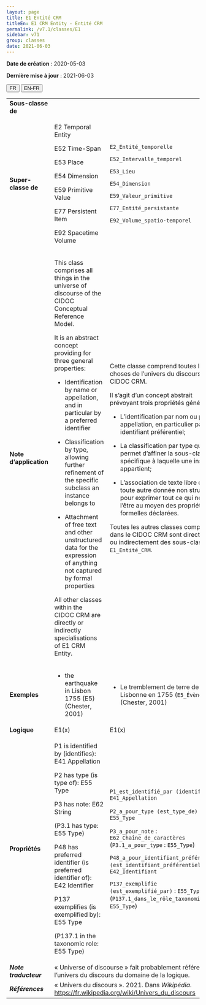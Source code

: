 ```yaml
---
layout: page
title: E1 Entité CRM
titleEn: E1 CRM Entity - Entité CRM
permalink: /v7.1/classes/E1
sidebar: v71
group: classes
date: 2021-06-03
---
```


**Date de création** : 2020-05-03

**Dernière mise à jour** : 2021-06-03

<div class="lang-buttons">
  <button id="fr" class="activate">FR</button>
  <button id="en-fr">EN-FR</button>
</div>

<table>
<tbody>
<tr>
<td><strong>Sous-classe de</strong></td>
<td class="en"></td>
<td></td>
</tr>
<tr>
<td><strong>Super-classe de</strong></td>
<td class="en"><p>E2 Temporal Entity</p>
<p>E52 Time-Span</p>
<p>E53 Place</p>
<p>E54 Dimension</p>
<p>E59 Primitive Value</p>
<p>E77 Persistent Item</p>
<p>E92 Spacetime Volume</p></td>
<td><p><code class="language-plaintext highlighter-rouge">E2_Entité_temporelle</code></p>
<p><code class="language-plaintext highlighter-rouge">E52_Intervalle_temporel</code></p>
<p><code class="language-plaintext highlighter-rouge">E53_Lieu</code></p>
<p><code class="language-plaintext highlighter-rouge">E54_Dimension</code></p>
<p><code class="language-plaintext highlighter-rouge">E59_Valeur_primitive</code></p>
<p><code class="language-plaintext highlighter-rouge">E77_Entité_persistante</code></p>
<p><code class="language-plaintext highlighter-rouge">E92_Volume_spatio-temporel</code></p></td>
</tr>
<tr>
<td><strong>Note d’application</strong></td>
<td class="en"><p>This class comprises all things in the universe of discourse of the CIDOC Conceptual Reference Model.</p>
<p>It is an abstract concept providing for three general properties:</p>
<ul>
<li>
<p>Identification by name or appellation, and in particular by a preferred identifier</p>
</li>
<li>
<p>Classification by type, allowing further refinement of the specific subclass an instance belongs to</p>
</li>
<li>
<p>Attachment of free text and other unstructured data for the expression of anything not captured by formal properties</p>
</li>
</ul>
<p>All other classes within the CIDOC CRM are directly or indirectly specialisations of E1 CRM Entity.</p></td>
<td><p>Cette classe comprend toutes les choses de l’univers du discours du CIDOC CRM.</p>
<p>Il s’agit d’un concept abstrait prévoyant trois propriétés générales :</p>
<ul>
<li>
<p>L’identification par nom ou par appellation, en particulier par un identifiant préférentiel;</p>
</li>
<li>
<p>La classification par type qui permet d’affiner la sous-classe spécifique à laquelle une instance appartient;</p>
</li>
<li>
<p>L’association de texte libre ou de toute autre donnée non structurée pour exprimer tout ce qui ne peut l’être au moyen des propriétés formelles déclarées.</p>
</li>
</ul>
<p>Toutes les autres classes comprises dans le CIDOC CRM sont directement ou indirectement des sous-classes de <code class="language-plaintext highlighter-rouge">E1_Entité_CRM</code>.</p></td>
</tr>
<tr>
<td><strong>Exemples</strong></td>
<td class="en"><ul>
<li>
<p>the earthquake in Lisbon 1755 (E5) (Chester, 2001)</p>
</li>
</ul></td>
<td><ul>
<li>
<p>Le tremblement de terre de Lisbonne en 1755 (<code class="language-plaintext highlighter-rouge">E5_Évènement</code>) (Chester, 2001)</p>
</li>
</ul></td>
</tr>
<tr>
<td><strong>Logique</strong></td>
<td class="en">E1(x)</td>
<td>E1(x)</td>
</tr>
<tr>
<td><strong>Propriétés</strong></td>
<td class="en"><p>P1 is identified by (identifies): E41 Appellation</p>
<p>P2 has type (is type of): E55 Type</p>
<p>P3 has note: E62 String</p>
<p>(P3.1 has type: E55 Type)</p>
<p>P48 has preferred identifier (is preferred identifier of): E42 Identifier</p>
<p>P137 exemplifies (is exemplified by): E55 Type</p>
<p>(P137.1 in the taxonomic role: E55 Type)</p></td>
<td><p><code class="language-plaintext highlighter-rouge">P1_est_identifié_par (identifie)</code> : <code class="language-plaintext highlighter-rouge">E41_Appellation</code></p>
<p><code class="language-plaintext highlighter-rouge">P2_a_pour_type (est_type_de)</code> : <code class="language-plaintext highlighter-rouge">E55_Type</code></p>
<p><code class="language-plaintext highlighter-rouge">P3_a_pour_note</code> : <code class="language-plaintext highlighter-rouge">E62_Chaîne_de_caractères</code><br />
(<code class="language-plaintext highlighter-rouge">P3.1_a_pour_type</code> : <code class="language-plaintext highlighter-rouge">E55_Type</code>)</p>
<p><code class="language-plaintext highlighter-rouge">P48_a_pour_identifiant_préférentiel (est_identifiant_préférentiel_de)</code> : <code class="language-plaintext highlighter-rouge">E42_Identifiant</code></p>
<p><code class="language-plaintext highlighter-rouge">P137_exemplifie (est_exemplifié_par)</code> : <code class="language-plaintext highlighter-rouge">E55_Type</code> (<code class="language-plaintext highlighter-rouge">P137.1_dans_le_rôle_taxonomique_de</code> : <code class="language-plaintext highlighter-rouge">E55_Type</code>)</p></td>
</tr>
<tr>
<td><strong><em>Note traducteur</em></strong></td>
<td colspan="2">« Universe of discourse » fait probablement référence à l’univers du discours du domaine de la logique.</td>
</tr>
<tr>
<td><strong><em>Références</em></strong></td>
<td colspan="2">« Univers du discours ». 2021. Dans <em>Wikipédia</em>. <a href="https://fr.wikipedia.org/wiki/Univers_du_discours"><span class="underline">https://fr.wikipedia.org/wiki/Univers_du_discours</span></a></td>
</tr>
</tbody>
</table>

